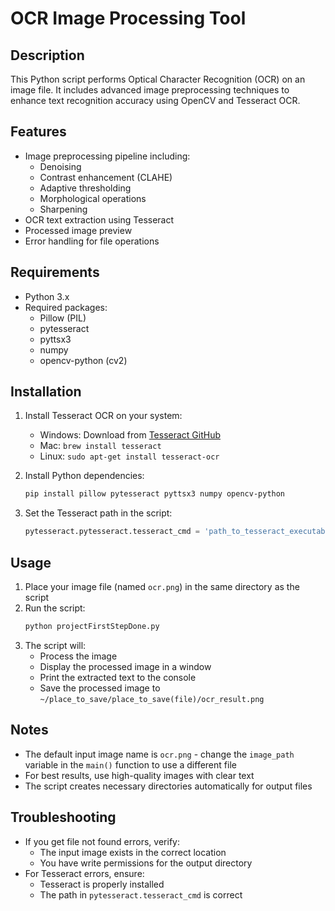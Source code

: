 # OCR Image Processing Tool

## Description
This Python script performs Optical Character Recognition (OCR) on an image file. It includes advanced image preprocessing techniques to enhance text recognition accuracy using OpenCV and Tesseract OCR.

## Features
- Image preprocessing pipeline including:
  - Denoising
  - Contrast enhancement (CLAHE)
  - Adaptive thresholding
  - Morphological operations
  - Sharpening
- OCR text extraction using Tesseract
- Processed image preview
- Error handling for file operations

## Requirements
- Python 3.x
- Required packages:
  - Pillow (PIL)
  - pytesseract
  - pyttsx3
  - numpy
  - opencv-python (cv2)

## Installation
1. Install Tesseract OCR on your system:
   - Windows: Download from [Tesseract GitHub](https://github.com/UB-Mannheim/tesseract/wiki)
   - Mac: `brew install tesseract`
   - Linux: `sudo apt-get install tesseract-ocr`

2. Install Python dependencies:
   ```bash
   pip install pillow pytesseract pyttsx3 numpy opencv-python
   ```

3. Set the Tesseract path in the script:
   ```python
   pytesseract.pytesseract.tesseract_cmd = 'path_to_tesseract_executable'
   ```

## Usage
1. Place your image file (named `ocr.png`) in the same directory as the script
2. Run the script:
   ```bash
   python projectFirstStepDone.py
   ```
3. The script will:
   - Process the image
   - Display the processed image in a window
   - Print the extracted text to the console
   - Save the processed image to `~/place_to_save/place_to_save(file)/ocr_result.png`

## Notes
- The default input image name is `ocr.png` - change the `image_path` variable in the `main()` function to use a different file
- For best results, use high-quality images with clear text
- The script creates necessary directories automatically for output files

## Troubleshooting
- If you get file not found errors, verify:
  - The input image exists in the correct location
  - You have write permissions for the output directory
- For Tesseract errors, ensure:
  - Tesseract is properly installed
  - The path in `pytesseract.tesseract_cmd` is correct
